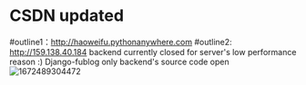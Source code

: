 # CSDN updated
#outline1：http://haoweifu.pythonanywhere.com
#outline2: http://159.138.40.184 backend currently closed for server's low performance reason :) 
Django-fublog only backend's source code open
![1672489304472](https://user-images.githubusercontent.com/115386399/210136585-deb855d4-c04b-43f8-94d6-00bada28d389.jpg)
